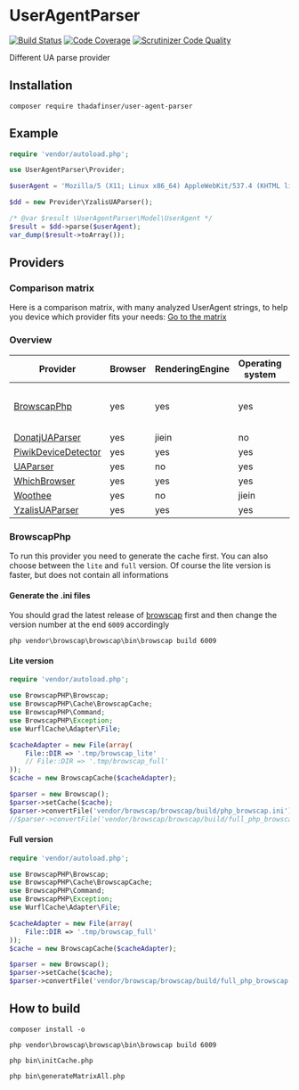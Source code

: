 # UserAgentParser
[![Build Status](https://travis-ci.org/ThaDafinser/UserAgentParser.svg)](https://travis-ci.org/ThaDafinser/UserAgentParser)
[![Code Coverage](https://scrutinizer-ci.com/g/ThaDafinser/UserAgentParser/badges/coverage.png?b=master)](https://scrutinizer-ci.com/g/ThaDafinser/UserAgentParser/?branch=master)
[![Scrutinizer Code Quality](https://scrutinizer-ci.com/g/ThaDafinser/UserAgentParser/badges/quality-score.png?b=master)](https://scrutinizer-ci.com/g/ThaDafinser/UserAgentParser/?branch=master)

Different UA parse provider

## Installation
```
composer require thadafinser/user-agent-parser
```

## Example
```php
require 'vendor/autoload.php';

use UserAgentParser\Provider;

$userAgent = 'Mozilla/5 (X11; Linux x86_64) AppleWebKit/537.4 (KHTML like Gecko) Arch Linux Firefox/23.0 Xfce';

$dd = new Provider\YzalisUAParser();

/* @var $result \UserAgentParser\Model\UserAgent */
$result = $dd->parse($userAgent);
var_dump($result->toArray());
```

## Providers

### Comparison matrix
Here is a comparison matrix, with many analyzed UserAgent strings, to help you device which provider fits your needs:
[Go to the matrix](https://github.com/ThaDafinser/UserAgentParserMatrix)

### Overview

| Provider | Browser | RenderingEngine | Operating system | Device | Bot | Only PHP | Comment |
| --- | --- | --- | --- | --- | --- | --- | --- |
| [BrowscapPhp](https://github.com/browscap/browscap-php) | yes | yes | yes | yes | yes | no | lite and full version available |
| [DonatjUAParser](https://github.com/donatj/PhpUserAgent) | yes | jiein | no | jiein | no | yes | |
| [PiwikDeviceDetector](https://github.com/piwik/device-detector) | yes | yes | yes | yes | yes | yes | |
| [UAParser](https://github.com/ua-parser/uap-php) | yes | no | yes | yes | yes | no | |
| [WhichBrowser](https://github.com/WhichBrowser/WhichBrowser) | yes | yes | yes | yes | yes | no | |
| [Woothee](https://github.com/woothee/woothee-php) | yes | no | jiein | jiein | yes | no | |
| [YzalisUAParser](https://github.com/yzalis/UAParser) | yes | yes | yes | yes | no | yes | |

### BrowscapPhp
To run this provider you need to generate the cache first.
You can also choose between the `lite` and `full` version. Of course the lite version is faster, but does not contain all informations

#### Generate the .ini files
You should grad the latest release of [browscap](https://github.com/browscap/browscap/releases) first and then change the version number at the end `6009` accordingly
```
php vendor\browscap\browscap\bin\browscap build 6009
```

#### Lite version
```php
require 'vendor/autoload.php';

use BrowscapPHP\Browscap;
use BrowscapPHP\Cache\BrowscapCache;
use BrowscapPHP\Command;
use BrowscapPHP\Exception;
use WurflCache\Adapter\File;

$cacheAdapter = new File(array(
    File::DIR => '.tmp/browscap_lite'
    // File::DIR => '.tmp/browscap_full'
));
$cache = new BrowscapCache($cacheAdapter);

$parser = new Browscap();
$parser->setCache($cache);
$parser->convertFile('vendor/browscap/browscap/build/php_browscap.ini');
//$parser->convertFile('vendor/browscap/browscap/build/full_php_browscap.ini');
```

#### Full version
```php
require 'vendor/autoload.php';

use BrowscapPHP\Browscap;
use BrowscapPHP\Cache\BrowscapCache;
use BrowscapPHP\Command;
use BrowscapPHP\Exception;
use WurflCache\Adapter\File;

$cacheAdapter = new File(array(
    File::DIR => '.tmp/browscap_full'
));
$cache = new BrowscapCache($cacheAdapter);

$parser = new Browscap();
$parser->setCache($cache);
$parser->convertFile('vendor/browscap/browscap/build/full_php_browscap.ini');
```

## How to build
`composer install -o`

`php vendor\browscap\browscap\bin\browscap build 6009`

`php bin\initCache.php`

`php bin\generateMatrixAll.php`
